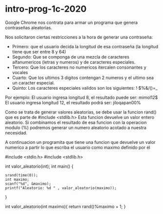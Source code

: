 # intro-prog-1c-2020

Google Chrome nos contrata para armar un programa que genera contraseñas aleatorias.
    
Nos solicitaron ciertas restricciones a la hora de generar una contraseña:
    
- Primero: que el usuario decida la longitud de esa contraseña (la longitud tiene que ser entre 8 y 64)
- Segundo: Que se componga de una mezcla de caracteres alfanumericos (letras y numeros) y de caracteres especiales.
- Tercero: Que los caracteres no numericos itercalen consonantes y vocales
- Cuarto: Que los ultimos 3 digitos contengan 2 numeros y el ultimo sea un caracter especial.
- Quinto: Los caracteres especiales validos son los siguientes: !·$%&/()=_
    
Por ejemplo: 
El usuario ingresa longitud 8, el resultado puede ser: mimol12$
El usuario ingresa longitud 12, el resultado podrá ser: jiloqapan00%
    
Como se trata de generar valores aleatorias, se debe usar la funcion rand() que es parte de #include <stdlib.h>
Esta funcion devuelve un valor entero aleatorio. Si combinamos el resultado de esa funcion con la operacion modulo (%) podremos
generar un numero aleatorio acotado a nuestra necesidad.
    
A continuacion un programita que tiene una funcion que devuelve un valor numerico a partir lo que escriba el usuario 
como maximo definido por él


#include <stdio.h>
#include <stdlib.h>

int valor_aleatorio(int);
int main()
{
        
    srand(time(0)); 
    int maximo;
    scanf("%d", &maximo);
    printf("Aleatorio: %d " , valor_aleatorio(maximo));
    
}

int valor_aleatorio(int maximo){
    return rand()%maximo + 1;
} 


